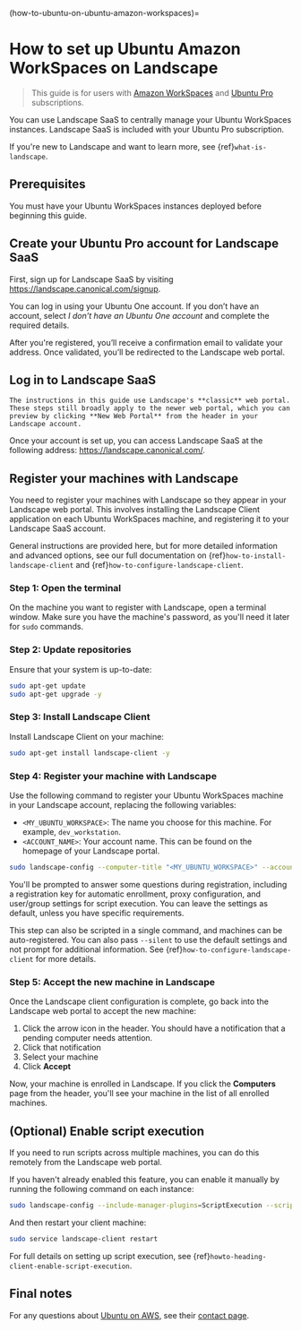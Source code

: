 (how-to-ubuntu-on-ubuntu-amazon-workspaces)=
# How to set up Ubuntu Amazon WorkSpaces on Landscape

> This guide is for users with [Amazon WorkSpaces](https://ubuntu.com/aws/workspaces) and [Ubuntu Pro](https://documentation.ubuntu.com/pro/) subscriptions.

You can use Landscape SaaS to centrally manage your Ubuntu WorkSpaces instances. Landscape SaaS is included with your Ubuntu Pro subscription.

If you're new to Landscape and want to learn more, see {ref}`what-is-landscape`.

## Prerequisites

You must have your Ubuntu WorkSpaces instances deployed before beginning this guide.

## Create your Ubuntu Pro account for Landscape SaaS

First, sign up for Landscape SaaS by visiting https://landscape.canonical.com/signup.

You can log in using your Ubuntu One account. If you don’t have an account, select *I don’t have an Ubuntu One account* and complete the required details.

After you're registered, you’ll receive a confirmation email to validate your address. Once validated, you’ll be redirected to the Landscape web portal.

## Log in to Landscape SaaS

```{note}
The instructions in this guide use Landscape's **classic** web portal. These steps still broadly apply to the newer web portal, which you can preview by clicking **New Web Portal** from the header in your Landscape account.
```

Once your account is set up, you can access Landscape SaaS at the following address: https://landscape.canonical.com/.

## Register your machines with Landscape

You need to register your machines with Landscape so they appear in your Landscape web portal. This involves installing the Landscape Client application on each Ubuntu WorkSpaces machine, and registering it to your Landscape SaaS account.

General instructions are provided here, but for more detailed information and advanced options, see our full documentation on {ref}`how-to-install-landscape-client` and {ref}`how-to-configure-landscape-client`.

### Step 1: Open the terminal

On the machine you want to register with Landscape, open a terminal window. Make sure you have the machine's password, as you'll need it later for `sudo` commands.

### Step 2: Update repositories

Ensure that your system is up-to-date:

```bash
sudo apt-get update
sudo apt-get upgrade -y
```

### Step 3: Install Landscape Client

Install Landscape Client on your machine:

```bash
sudo apt-get install landscape-client -y
```

### Step 4: Register your machine with Landscape

Use the following command to register your Ubuntu WorkSpaces machine in your Landscape account, replacing the following variables:

- `<MY_UBUNTU_WORKSPACE>`: The name you choose for this machine. For example, `dev_workstation`.
- `<ACCOUNT_NAME>`: Your account name. This can be found on the homepage of your Landscape portal.

```bash
sudo landscape-config --computer-title "<MY_UBUNTU_WORKSPACE>" --account-name "<ACCOUNT_NAME>"
```

You'll be prompted to answer some questions during registration, including a registration key for automatic enrollment, proxy configuration, and user/group settings for script execution. You can leave the settings as default, unless you have specific requirements.

This step can also be scripted in a single command, and machines can be auto-registered. You can also pass `--silent` to use the default settings and not prompt for additional information. See {ref}`how-to-configure-landscape-client` for more details.

### Step 5: Accept the new machine in Landscape

Once the Landscape client configuration is complete, go back into the Landscape web portal to accept the new machine:

1. Click the arrow icon in the header. You should have a notification that a pending computer needs attention.
1. Click that notification
1. Select your machine
1. Click **Accept**

Now, your machine is enrolled in Landscape. If you click the **Computers** page from the header, you'll see your machine in the list of all enrolled machines.

## (Optional) Enable script execution

If you need to run scripts across multiple machines, you can do this remotely from the Landscape web portal.

If you haven't already enabled this feature, you can enable it manually by running the following command on each instance:

```bash
sudo landscape-config --include-manager-plugins=ScriptExecution --script-users=root,landscape,nobody
```

And then restart your client machine:

```bash
sudo service landscape-client restart
```

For full details on setting up script execution, see {ref}`howto-heading-client-enable-script-execution`.

## Final notes

For any questions about [Ubuntu on AWS](https://documentation.ubuntu.com/aws/), see their [contact page](https://ubuntu.com/aws#get-in-touch).

